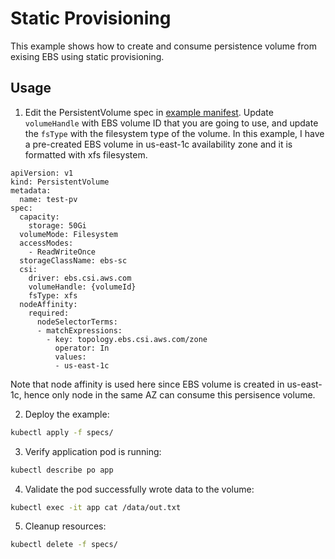 # Static Provisioning 
This example shows how to create and consume persistence volume from exising EBS using static provisioning. 

## Usage
1. Edit the PersistentVolume spec in [example manifest](./specs/example.yaml). Update `volumeHandle` with EBS volume ID that you are going to use, and update the `fsType` with the filesystem type of the volume. In this example, I have a pre-created EBS  volume in us-east-1c availability zone and it is formatted with xfs filesystem.

```
apiVersion: v1
kind: PersistentVolume
metadata:
  name: test-pv
spec:
  capacity:
    storage: 50Gi
  volumeMode: Filesystem
  accessModes:
    - ReadWriteOnce
  storageClassName: ebs-sc
  csi:
    driver: ebs.csi.aws.com
    volumeHandle: {volumeId} 
    fsType: xfs
  nodeAffinity:
    required:
      nodeSelectorTerms:
      - matchExpressions:
        - key: topology.ebs.csi.aws.com/zone
          operator: In
          values:
          - us-east-1c 
```
Note that node affinity is used here since EBS volume is created in us-east-1c, hence only node in the same AZ can consume this persisence volume. 

2. Deploy the example:
```sh
kubectl apply -f specs/
```

3. Verify application pod is running:
```sh
kubectl describe po app
```

4. Validate the pod successfully wrote data to the volume:
```sh
kubectl exec -it app cat /data/out.txt
```

5. Cleanup resources:
```sh
kubectl delete -f specs/
```
